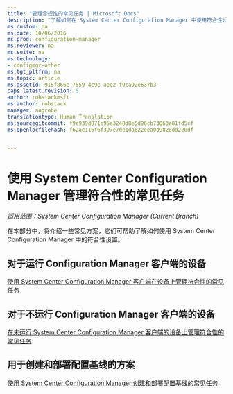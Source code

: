 ```yaml
---
title: "管理合规性的常见任务 | Microsoft Docs"
description: "了解如何在 System Center Configuration Manager 中使用符合性设置。"
ms.custom: na
ms.date: 10/06/2016
ms.prod: configuration-manager
ms.reviewer: na
ms.suite: na
ms.technology:
- configmgr-other
ms.tgt_pltfrm: na
ms.topic: article
ms.assetid: 915f866e-7559-4c9c-aee2-f9ca92e637b3
caps.latest.revision: 5
author: robstackmsft
ms.author: robstack
manager: angrobe
translationtype: Human Translation
ms.sourcegitcommit: f9e939d871e95a3248d8e5d96cb73063a81fd5cf
ms.openlocfilehash: f62ae116f6f397e7de1da622eea0d9828dd220df


---
```

# <a name="common-tasks-for-managing-compliance-with-system-center-configuration-manager"></a>使用 System Center Configuration Manager 管理符合性的常见任务

*适用范围：System Center Configuration Manager (Current Branch)*

在本部分中，将介绍一些常见方案，它们可帮助了解如何使用 System Center Configuration Manager 中的符合性设置。  

## <a name="for-devices-that-run-the-configuration-manager-client"></a>对于运行 Configuration Manager 客户端的设备  
 [使用 System Center Configuration Manager 客户端在设备上管理符合性的常见任务](../../compliance/plan-design/common-tasks-for-managing-compliance-on-devices-with-the-client.md)  

## <a name="for-devices-that-do-not-run-the-configuration-manager-client"></a>对于不运行 Configuration Manager 客户端的设备  
 [在未运行 System Center Configuration Manager 客户端的设备上管理符合性的常见任务](../../compliance/plan-design/common-tasks-for-managing-compliance-on-devices-not-running-the-client.md)  

## <a name="scenarios-for-creating-and-deploying-configuration-baselines"></a>用于创建和部署配置基线的方案  
 [使用 System Center Configuration Manager 创建和部署配置基线的常见任务](../../compliance/plan-design/common-tasks-for-creating-and-deploying-configuration-baselines.md)  



<!--HONumber=Dec16_HO3-->


